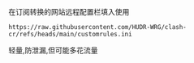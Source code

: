 在订阅转换的网站远程配置栏填入使用
```
https://raw.githubusercontent.com/HUDR-WRG/clash-cr/refs/heads/main/customrules.ini
```
轻量,防泄漏,但可能多花流量
